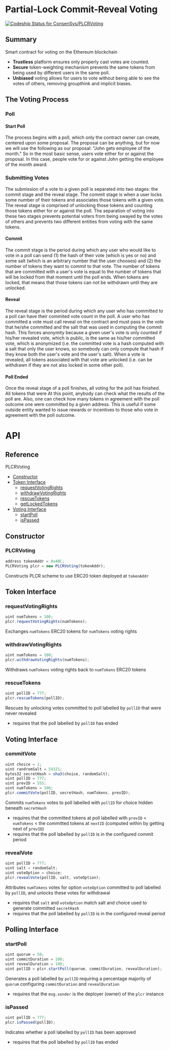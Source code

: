 # Partial-Lock Commit-Reveal Voting
[ ![Codeship Status for ConsenSys/PLCRVoting](https://app.codeship.com/projects/e58babc0-7647-0135-1b40-3a2518fac0ae/status?branch=master)](https://app.codeship.com/projects/244454)

## Summary

Smart contract for voting on the Ethereum blockchain

* <b>Trustless</b> platform ensures only properly cast votes are counted.
* <b>Secure</b> token-weighting mechanism prevents the same tokens from being used by different users in the same poll.
* <b>Unbiased</b> voting allows for users to vote without being able to see the votes of others, removing groupthink and implicit biases.

## The Voting Process

### Poll

#### Start Poll
The process begins with a poll, which only the contract owner can create, centered upon some proposal. The proposal can be anything, but for now we will use the following as our proposal: "John gets employee of the month." So in the most basic sense, users vote either for or against the proposal. In this case, people vote for or against John getting the employee of the month award.

### Submitting Votes

The submission of a vote to a given poll is separated into two stages: the commit stage and the reveal stage. The commit stage is when a user locks some number of their tokens and associates those tokens with a given vote. The reveal stage is comprised of unlocking those tokens and counting those tokens either for or against the poll. The separation of voting into these two stages prevents potential voters from being swayed by the votes of others and prevents two different entities from voting with the same tokens.

#### Commit

The commit stage is the period during which any user who would like to vote in a poll can send (1) the hash of their vote (which is yes or no) and some salt (which is an arbitrary number that the user chooses) and (2) the number of tokens they want to commit to that vote. The number of tokens that are committed with a user's vote is equal to the number of tokens that will be locked from that moment until the poll ends. When tokens are locked, that means that those tokens can not be withdrawn until they are unlocked. 

#### Reveal

The reveal stage is the period during which any user who has committed to a poll can have their commited vote count in the poll. A user who has committed a vote must call reveal on the contract and must pass in the vote that he/she committed and the salt that was used in computing the commit hash. This forces anonymity because a given user's vote is only counted if his/her revealed vote, which is public, is the same as his/her committed vote, which is anonymized (i.e. the committed vote is a hash computed with a salt that only the user knows, so somebody can only compute that hash if they know both the user's vote and the user's salt). When a vote is revealed, all tokens associated with that vote are unlocked (i.e. can be withdrawn if they are not also locked in some other poll).

#### Poll Ended

Once the reveal stage of a poll finishes, all voting for the poll has finished. All tokens that were  At this point, anybody can check what the results of the poll are. Also, one can check how many tokens in agreement with the poll outcome one were committed by a given address. This is useful if some outside entity wanted to issue rewards or incentives to those who vote in agreement with the poll outcome. 


# API

## Reference

PLCRVoting
* [Constructor](#plcrvoting)
* [Token Interface](#token-interface)
    * [requestVotingRights](#requestvotingrights)
    * [withdrawVotingRights](#withdrawvotingrights)
    * [rescueTokens](#rescuetokens)
    * [getLockedTokens](getlockedtokens)
* [Voting Interface](#voting-interface)
    * [startPoll](#startpoll)
    * [isPassed](#ispassed)
## Constructor

### PLCRVoting
```jsx
address tokenAddr = 0xABC;
PLCRVoting plcr = new PLCRVoting(tokenAddr);
```

Constructs PLCR scheme to use ERC20 token deployed at `tokenAddr`

## Token Interface

### requestVotingRights

```jsx
uint numTokens = 100;
plcr.requestVotingRights(numTokens);
``` 
   
Exchanges `numTokens` ERC20 tokens for `numTokens` voting rights

### withdrawVotingRights

```jsx
uint numTokens = 100;
plcr.withdrawVotingRights(numTokens);
``` 
   
Withdraws `numTokens` voting rights back to `numTokens` ERC20 tokens

### rescueTokens

```jsx
uint pollID = 777;
plcr.rescueTokens(pollID);
```

Rescues by unlocking votes committed to poll labelled by `pollID` that were never revealed
* requires that the poll labelled by `pollID` has ended

## Voting Interface

### commitVote

```jsx
uint choice = 1;
uint randromSalt = 54321;
bytes32 secretHash = sha3(choice, randomSalt);
uint pollID = 777;
uint prevID = 555;
uint numTokens = 100;
plcr.commitVote(pollID, secretHash, numTokens, prevID);
```
   
Commits `numTokens` votes to poll labelled with `pollID` for choice hidden beneath `secretHash`
* requires that the committed tokens at poll labelled with `prevID` < `numTokens` < the committed tokens at `nextID` (computed within by getting next of `prevID`)
* requires that the poll labelled by `pollID` is in the configured commit period

### revealVote

```jsx
uint pollID = 777;
uint salt = randomSalt;
uint voteOption = choice;
plcr.revealVote(pollID, salt, voteOption);
```

Attributes `numTokens` votes for option `voteOption` committed to poll labelled by `pollID`, and unlocks these votes for withdrawal
* requires that `salt` and `voteOption` match salt and choice used to generate committed `secretHash`
* requires that the poll labelled by `pollID` is in the configured reveal period

## Polling Interface

### startPoll

```jsx
uint quorum = 50;
uint commitDuration = 100;
uint revealDuration = 100;
uint pollID = plcr.startPoll(quorum, commitDuration, revealDuration);
```

Generates a poll labelled by `pollID` requiring a percentage majority of `quorum` configuring `commitDuration` and `revealDuration`
* requires that the `msg.sender` is the deployer (owner) of the `plcr` instance

### isPassed

```jsx
uint pollID = 777;
plcr.isPassed(pollID);
```

Indicates whether a poll labelled by `pollID` has been approved
* requires that the poll labelled by `pollID` has ended
